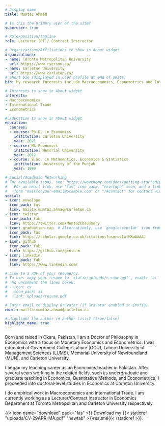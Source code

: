 ```yaml
---
# Display name
title: Mumtaz Ahmad

# Is this the primary user of the site?
superuser: true

# Role/position/tagline
role: Lecturer (PT)/ Contract Instructor

# Organizations/Affiliations to show in About widget
organizations:
- name: Toronto Metropolitan University
  url: https://www.ryerson.ca/
- name: Carleton University
  url: https://www.carleton.ca/
# Short bio (displayed in user profile at end of posts)
bio: My research interests include Macroeconomics, Econometrics and International Trade.

# Interests to show in About widget
interests:
- Macroeconomics
- International Trade
- Econometrics

# Education to show in About widget
education:
  courses:
  - course: Ph.D. in Economics
    institution: Carleton University
    year: 2021
  - course: MA Economics
    institution: Memorial University
    year: 2012
  - course: B.Sc. in Mathematics, Economics & Statistics
    institution: University of the Punjab
    year: 1999

# Social/Academic Networking
# For available icons, see: https://wowchemy.com/docs/getting-started/page-builder/#icons
#   For an email link, use "fas" icon pack, "envelope" icon, and a link in the
#   form "mailto:your-email@example.com" or "/#contact" for contact widget.
social:
- icon: envelope
  icon_pack: fas
  link: mailto:mumtaz.ahmad@carleton.ca
- icon: twitter
  icon_pack: fab
  link: https://twitter.com/MumtazChaudhery
- icon: graduation-cap  # Alternatively, use `google-scholar` icon from `ai` icon pack
  icon_pack: fas
  link: https://scholar.google.co.uk/citations?user=sIwtMXoAAAAJ
- icon: github
  icon_pack: fab
  link: https://github.com/gcushen
- icon: linkedin
  icon_pack: fab
  link: https://www.linkedin.com/

# Link to a PDF of your resume/CV.
# To use: copy your resume to `static/uploads/resume.pdf`, enable `ai` icons in `params.toml`,
# and uncomment the lines below.
# - icon: cv
#   icon_pack: ai
#   link: uploads/resume.pdf

# Enter email to display Gravatar (if Gravatar enabled in Config)
email: mailto:mumtaz.ahmad@carleton.ca

# Highlight the author in author lists? (true/false)
highlight_name: true
---
```


Born and raised in Okara, Pakistan, I am a Doctor of Philosophy in Economics with a focus on Monetary Economics and Econometrics. I was educated at Government College Lahore (GCU), Lahore University of Management Sciences (LUMS), Memorial University of Newfoundland (MUN), and Carleton University.

I began my teaching career as an Economics teacher in Pakistan. After several years working in the related fields, such as undergraduate and graduate teaching in Economics, Quantitative Methods, and Econometrics, I proceeded into doctoral-level studies in Economics at Carleton University.

I do empirical work in Macroeconomics and International Trade. I am currently working as a Lecturer/Contract Instructor in Economics Department at Toronto Metropolitan and Carleton University respectively.

{{< icon name="download" pack="fas" >}} Download my {{< staticref "uploads/CV-29APR-MA.pdf" "newtab" >}}resumé{{< /staticref >}}.
